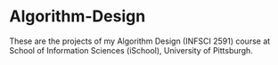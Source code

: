 # Algorithm-Design

These are the projects of my Algorithm Design (INFSCI 2591) course at School of Information Sciences (iSchool), University of Pittsburgh.
